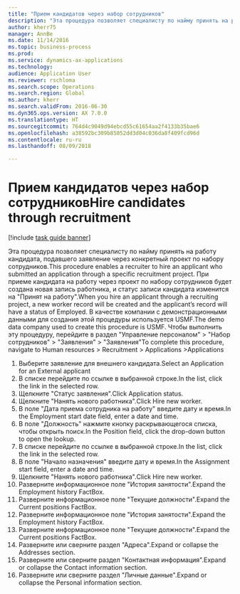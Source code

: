 ```yaml
--- 
title: "Прием кандидатов через набор сотрудников"
description: "Эта процедура позволяет специалисту по найму принять на работу кандидата, подавшего заявление через конкретный проект по набору сотрудников."
author: kherr75
manager: AnnBe
ms.date: 11/14/2016
ms.topic: business-process
ms.prod: 
ms.service: dynamics-ax-applications
ms.technology: 
audience: Application User
ms.reviewer: rschloma
ms.search.scope: Operations
ms.search.region: Global
ms.author: kherr
ms.search.validFrom: 2016-06-30
ms.dyn365.ops.version: AX 7.0.0
ms.translationtype: HT
ms.sourcegitcommit: 764d4c9049d94ebcd55c61654aa2f4133b35bae6
ms.openlocfilehash: a38592bc309b85052dd3d04c036da8f409fcd96d
ms.contentlocale: ru-ru
ms.lasthandoff: 08/09/2018

---
```

# <a name="hire-candidates-through-recruitment"></a><span data-ttu-id="da55f-103">Прием кандидатов через набор сотрудников</span><span class="sxs-lookup"><span data-stu-id="da55f-103">Hire candidates through recruitment</span></span>

[!include [task guide banner](../../includes/task-guide-banner.md)]

<span data-ttu-id="da55f-104">Эта процедура позволяет специалисту по найму принять на работу кандидата, подавшего заявление через конкретный проект по набору сотрудников.</span><span class="sxs-lookup"><span data-stu-id="da55f-104">This procedure enables a recruiter to hire an applicant who submitted an application through a specific recruitment project.</span></span> <span data-ttu-id="da55f-105">При приеме кандидата на работу через проект по набору сотрудников будет создана новая запись работника, и статус записи кандидата изменится на "Принят на работу".</span><span class="sxs-lookup"><span data-stu-id="da55f-105">When you hire an applicant through a recruiting project, a new worker record will be created and the applicant’s record will have a status of Employed.</span></span> <span data-ttu-id="da55f-106">В качестве компании с демонстрационными данными для создания этой процедуры используется USMF.</span><span class="sxs-lookup"><span data-stu-id="da55f-106">The demo data company used to create this procedure is USMF.</span></span> <span data-ttu-id="da55f-107">Чтобы выполнить эту процедуру, перейдите в раздел "Управление персоналом" > "Набор сотрудников" > "Заявления" > "Заявления"</span><span class="sxs-lookup"><span data-stu-id="da55f-107">To complete this procedure, navigate to Human resources > Recruitment > Applications >Applications</span></span> 

1. <span data-ttu-id="da55f-108">Выберите заявление для внешнего кандидата.</span><span class="sxs-lookup"><span data-stu-id="da55f-108">Select an Application for an External applicant</span></span>
2. <span data-ttu-id="da55f-109">В списке перейдите по ссылке в выбранной строке.</span><span class="sxs-lookup"><span data-stu-id="da55f-109">In the list, click the link in the selected row.</span></span>
3. <span data-ttu-id="da55f-110">Щелкните "Статус заявления".</span><span class="sxs-lookup"><span data-stu-id="da55f-110">Click Application status.</span></span>
4. <span data-ttu-id="da55f-111">Щелкните "Нанять нового работника".</span><span class="sxs-lookup"><span data-stu-id="da55f-111">Click Hire new worker.</span></span>
5. <span data-ttu-id="da55f-112">В поле "Дата приема сотрудника на работу" введите дату и время.</span><span class="sxs-lookup"><span data-stu-id="da55f-112">In the Employment start date field, enter a date and time.</span></span>
6. <span data-ttu-id="da55f-113">В поле "Должность" нажмите кнопку раскрывающегося списка, чтобы открыть поиск.</span><span class="sxs-lookup"><span data-stu-id="da55f-113">In the Position field, click the drop-down button to open the lookup.</span></span>
7. <span data-ttu-id="da55f-114">В списке перейдите по ссылке в выбранной строке.</span><span class="sxs-lookup"><span data-stu-id="da55f-114">In the list, click the link in the selected row.</span></span>
8. <span data-ttu-id="da55f-115">В поле "Начало назначения" введите дату и время.</span><span class="sxs-lookup"><span data-stu-id="da55f-115">In the Assignment start field, enter a date and time.</span></span>
9. <span data-ttu-id="da55f-116">Щелкните "Нанять нового работника".</span><span class="sxs-lookup"><span data-stu-id="da55f-116">Click Hire new worker.</span></span>
10. <span data-ttu-id="da55f-117">Разверните информационное поле "История занятости".</span><span class="sxs-lookup"><span data-stu-id="da55f-117">Expand the Employment history FactBox.</span></span>
11. <span data-ttu-id="da55f-118">Разверните информационное поле "Текущие должности".</span><span class="sxs-lookup"><span data-stu-id="da55f-118">Expand the Current positions FactBox.</span></span>
12. <span data-ttu-id="da55f-119">Разверните информационное поле "История занятости".</span><span class="sxs-lookup"><span data-stu-id="da55f-119">Expand the Employment history FactBox.</span></span>
13. <span data-ttu-id="da55f-120">Разверните информационное поле "Текущие должности".</span><span class="sxs-lookup"><span data-stu-id="da55f-120">Expand the Current positions FactBox.</span></span>
14. <span data-ttu-id="da55f-121">Разверните или сверните раздел "Адреса".</span><span class="sxs-lookup"><span data-stu-id="da55f-121">Expand or collapse the Addresses section.</span></span>
15. <span data-ttu-id="da55f-122">Разверните или сверните раздел "Контактная информация".</span><span class="sxs-lookup"><span data-stu-id="da55f-122">Expand or collapse the Contact information section.</span></span>
16. <span data-ttu-id="da55f-123">Разверните или сверните раздел "Личные данные".</span><span class="sxs-lookup"><span data-stu-id="da55f-123">Expand or collapse the Personal information section.</span></span>


